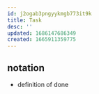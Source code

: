 ```yaml
---
id: j2ogab3pngyykmgb773it9k
title: Task
desc: ''
updated: 1686147686349
created: 1665911359775
---
```


## notation

- definition of done